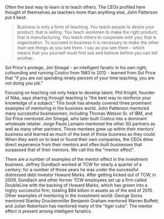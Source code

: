 
Often the best way to learn is to teach others. The CEOs profiled here thought of themselves as teachers more than anything else, John Patterson put it best:

> Business is only a form of teaching. You teach people to desire your product; that is selling. You teach workmen to make the right product; that is manufacturing. You teach others to cooperate with you; that is organization. To succeed in business it is necessary to make the other man see things as you see them. I say as you see them - which means that you yourself must first see and believe before you can tell another.

Sol Price's protege, Jim Sinegal - an intelligent fanatic in his own right, cofounding and running Costco from 1983 to 2012 - learned from Sol Price that "if you are not spending ninety percent of your time teaching, you are not doing you job."

Focusing on teaching not only helps to develop talent. Phil Knight, founder of Nike, says sharing through teaching is "the best way to reinforce your knowledge of a subject." This book has already covered three prominent examples  of mentoring in the business world. John Patterson mentored many successful businessmen, including Thomas Watson Sr. of IBM, and Sol Price mentored Jim Sinegal, who later built Costco into a dominant wholesale retailer.  Jorge Paulo Lemann mentored the other 3G partners as well as many other partners. Those mentees grew up within their mentors' business and learned as much of the best of those business as they could. When they went on to lead or found their own companies, the CEOs drew direct experience from their mentors and often built businesses that surpassed that of their mentors. We call this the "mentor effect".

There are a number of examples of the mentor effect in the investment business. Jeffrey Gundlach worked at TCW for nearly a quarter of a century; for a number of those years he was under the successful distressed debt investor Howard Marks. After getting kicked out of TCW, in 2009, Gundlach and other former TCW employees set up a firm called DoubleLine with the backing of Howard Marks, which has grown into a highly successful firm, totaling $84 billion in assets as of the end of 2015. Other examples of mentoring in the investment world: George Soros mentored Stanley Druckenmiller Benjamin Graham mentored Warren Buffett; and Julian Robertson has mentored many of the "tiger cubs". The mentor effect is present among intelligent fanatics.

